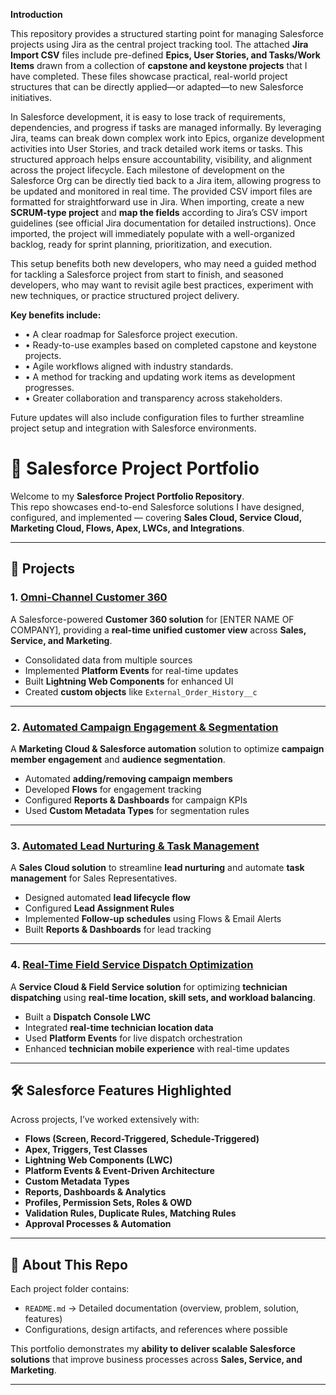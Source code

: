 
**Introduction**

This repository provides a structured starting point for managing Salesforce projects using Jira as the central project tracking tool. The attached **Jira Import CSV** files include pre-defined **Epics, User Stories, and Tasks/Work Items** drawn from a collection of **capstone and keystone projects** that I have completed. These files showcase practical, real-world project structures that can be directly applied—or adapted—to new Salesforce initiatives.

In Salesforce development, it is easy to lose track of requirements, dependencies, and progress if tasks are managed informally. By leveraging Jira, teams can break down complex work into Epics, organize development activities into User Stories, and track detailed work items or tasks. This structured approach helps ensure accountability, visibility, and alignment across the project lifecycle. Each milestone of development on the Salesforce Org can be directly tied back to a Jira item, allowing progress to be updated and monitored in real time.
The provided CSV import files are formatted for straightforward use in Jira. When importing, create a new **SCRUM-type project** and **map the fields** according to Jira’s CSV import guidelines (see official Jira documentation for detailed instructions). Once imported, the project will immediately populate with a well-organized backlog, ready for sprint planning, prioritization, and execution.

This setup benefits both new developers, who may need a guided method for tackling a Salesforce project from start to finish, and seasoned developers, who may want to revisit agile best practices, experiment with new techniques, or practice structured project delivery.

**Key benefits include:**

  - •	A clear roadmap for Salesforce project execution.
  - •	Ready-to-use examples based on completed capstone and keystone projects.
  - •	Agile workflows aligned with industry standards.
  - •	A method for tracking and updating work items as development progresses.
  - •	Greater collaboration and transparency across stakeholders.

Future updates will also include configuration files to further streamline project setup and integration with Salesforce environments.

# 🚀 Salesforce Project Portfolio

Welcome to my **Salesforce Project Portfolio Repository**.  
This repo showcases end-to-end Salesforce solutions I have designed, configured, and implemented — covering **Sales Cloud, Service Cloud, Marketing Cloud, Flows, Apex, LWCs, and Integrations**.

---

## 📂 Projects

### 1. [Omni-Channel Customer 360](./OmniChannel-Customer-360/README.md)
A Salesforce-powered **Customer 360 solution** for [ENTER NAME OF COMPANY], providing a **real-time unified customer view** across **Sales, Service, and Marketing**.  
- Consolidated data from multiple sources  
- Implemented **Platform Events** for real-time updates  
- Built **Lightning Web Components** for enhanced UI  
- Created **custom objects** like `External_Order_History__c`  

---

### 2. [Automated Campaign Engagement & Segmentation](./Automated-Campaign-Engagement/README.md)
A **Marketing Cloud & Salesforce automation** solution to optimize **campaign member engagement** and **audience segmentation**.  
- Automated **adding/removing campaign members**  
- Developed **Flows** for engagement tracking  
- Configured **Reports & Dashboards** for campaign KPIs  
- Used **Custom Metadata Types** for segmentation rules  

---

### 3. [Automated Lead Nurturing & Task Management](./Automated-Lead-Nurturing/README.md)
A **Sales Cloud solution** to streamline **lead nurturing** and automate **task management** for Sales Representatives.  
- Designed automated **lead lifecycle flow**  
- Configured **Lead Assignment Rules**  
- Implemented **Follow-up schedules** using Flows & Email Alerts  
- Built **Reports & Dashboards** for lead tracking  

---

### 4. [Real-Time Field Service Dispatch Optimization](./Field-Service-Dispatch-Optimization/README.md)
A **Service Cloud & Field Service solution** for optimizing **technician dispatching** using **real-time location, skill sets, and workload balancing**.  
- Built a **Dispatch Console LWC**  
- Integrated **real-time technician location data**  
- Used **Platform Events** for live dispatch orchestration  
- Enhanced **technician mobile experience** with real-time updates  

---

## 🛠 Salesforce Features Highlighted
Across projects, I’ve worked extensively with:  
- **Flows (Screen, Record-Triggered, Schedule-Triggered)**  
- **Apex, Triggers, Test Classes**  
- **Lightning Web Components (LWC)**  
- **Platform Events & Event-Driven Architecture**  
- **Custom Metadata Types**  
- **Reports, Dashboards & Analytics**  
- **Profiles, Permission Sets, Roles & OWD**  
- **Validation Rules, Duplicate Rules, Matching Rules**  
- **Approval Processes & Automation**  

---

## 📌 About This Repo
Each project folder contains:  
- `README.md` → Detailed documentation (overview, problem, solution, features)  
- Configurations, design artifacts, and references where possible  

This portfolio demonstrates my **ability to deliver scalable Salesforce solutions** that improve business processes across **Sales, Service, and Marketing**.

---
